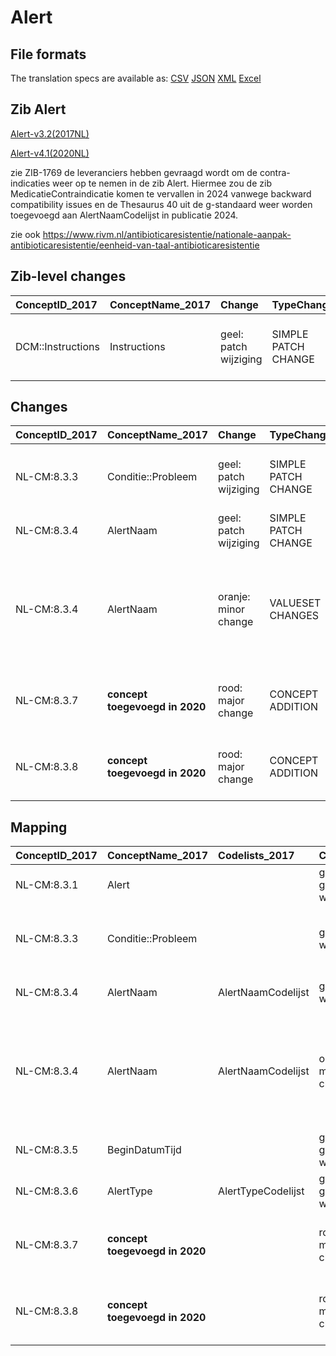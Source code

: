 # Alert
## File formats

The translation specs are available as: 
[CSV](../csv/Alert.csv) [JSON](../json/Alert.json) [XML](../xml/Alert.xml) [Excel](../excel/Alert.xlsx)



## Zib Alert

[Alert-v3.2(2017NL)](https://zibs.nl/wiki/Alert-v3.2(2017NL))

[Alert-v4.1(2020NL)](https://zibs.nl/wiki/Alert-v4.1(2020NL))



zie ZIB-1769 de leveranciers hebben gevraagd wordt om de contra-indicaties weer op te nemen in de zib Alert. Hiermee zou de zib MedicatieContraindicatie komen te vervallen in 2024 vanwege backward compatibility issues en de Thesaurus 40 uit de g-standaard weer worden toegevoegd aan AlertNaamCodelijst in publicatie 2024.

zie ook https://www.rivm.nl/antibioticaresistentie/nationale-aanpak-antibioticaresistentie/eenheid-van-taal-antibioticaresistentie

## Zib-level changes

| ConceptID_2017    | ConceptName_2017   | Change                | TypeChange          | Omschrijving                                                                                   |
|:------------------|:-------------------|:----------------------|:--------------------|:-----------------------------------------------------------------------------------------------|
| DCM::Instructions | Instructions       | geel: patch wijziging | SIMPLE PATCH CHANGE | Tekstueel en in voorbeelden aanpassen zib Alert vanwege de nieuwe zib MedicatieContraindicatie |

## Changes

| ConceptID_2017   | ConceptName_2017               | Change                | TypeChange          | Impact_heen   | TRANSLATIE_spec_heen                  | Impact_terug   | TRANSLATIE_spec_terug                                                                                             | Omschrijving                                                                                                                                   |
|:-----------------|:-------------------------------|:----------------------|:--------------------|:--------------|:--------------------------------------|:---------------|:------------------------------------------------------------------------------------------------------------------|:-----------------------------------------------------------------------------------------------------------------------------------------------|
| NL-CM:8.3.3      | Conditie::Probleem             | geel: patch wijziging | SIMPLE PATCH CHANGE | Low           |                                       | Low            |                                                                                                                   | Tekstueel en in voorbeelden aanpassen zib Alert vanwege de nieuwe zib MedicatieContraindicatie                                                 |
| NL-CM:8.3.4      | AlertNaam                      | geel: patch wijziging | SIMPLE PATCH CHANGE | Low           |                                       | Low            |                                                                                                                   | Typo in de definite van alertnaam (vastgelegd) is aangepast                                                                                    |
| NL-CM:8.3.4      | AlertNaam                      | oranje: minor change  | VALUESET CHANGES    | Low           | valuesets 2017 -> valueset 2020 regel | Medium         | valuesets 2017 <- valueset 2020 regel                                                                             | De vanuit het programma antibioticaresistentie (ABR) aangeleverde lijst met 7 BMRO groepen zijn toegevoegd/aangepast in de AlertNaamCodelijst. |
| NL-CM:8.3.7      | **concept toegevoegd in 2020** | rood: major change    | CONCEPT ADDITION    | Low           |                                       | High           | IF [blank]source->target ELSE [toon en stuur de inhoud van dit data item als vrije tekst naar een 2017 ontvanger] | Element is toegevoegd aan het rootconcept                                                                                                      |
| NL-CM:8.3.8      | **concept toegevoegd in 2020** | rood: major change    | CONCEPT ADDITION    | Low           |                                       | High           | IF [blank]source->target ELSE [toon en stuur de inhoud van dit data item als vrije tekst naar een 2017 ontvanger] | Toevoegen EindDatum bij zibs die ook BeginDatum kennen                                                                                         |

## Mapping

| ConceptID_2017   | ConceptName_2017               | Codelists_2017     | Change                  | ConceptID_2020   | ConceptName_2020   | Codelists_2020     | Bits              | Omschrijving                                                                                                                                   | TypeChange          | Impact_heen   | TRANSLATIE_spec_heen                  | Impact_terug   | TRANSLATIE_spec_terug                                                                                             |
|:-----------------|:-------------------------------|:-------------------|:------------------------|:-----------------|:-------------------|:-------------------|:------------------|:-----------------------------------------------------------------------------------------------------------------------------------------------|:--------------------|:--------------|:--------------------------------------|:---------------|:------------------------------------------------------------------------------------------------------------------|
| NL-CM:8.3.1      | Alert                          |                    | groen: geen wijzigingen | NL-CM:8.3.1      | Alert              |                    |                   |                                                                                                                                                | NO CHANGE           |               |                                       |                |                                                                                                                   |
| NL-CM:8.3.3      | Conditie::Probleem             |                    | geel: patch wijziging   | NL-CM:8.3.3      | Conditie::Probleem |                    | ZIB-1209          | Tekstueel en in voorbeelden aanpassen zib Alert vanwege de nieuwe zib MedicatieContraindicatie                                                 | SIMPLE PATCH CHANGE | Low           |                                       | Low            |                                                                                                                   |
| NL-CM:8.3.4      | AlertNaam                      | AlertNaamCodelijst | geel: patch wijziging   | NL-CM:8.3.4      | AlertNaam          | AlertNaamCodelijst | ZIB-905           | Typo in de definite van alertnaam (vastgelegd) is aangepast                                                                                    | SIMPLE PATCH CHANGE | Low           |                                       | Low            |                                                                                                                   |
| NL-CM:8.3.4      | AlertNaam                      | AlertNaamCodelijst | oranje: minor change    | NL-CM:8.3.4      | AlertNaam          | AlertNaamCodelijst | ZIB-905 ; ZIB-813 | De vanuit het programma antibioticaresistentie (ABR) aangeleverde lijst met 7 BMRO groepen zijn toegevoegd/aangepast in de AlertNaamCodelijst. | VALUESET CHANGES    | Low           | valuesets 2017 -> valueset 2020 regel | Medium         | valuesets 2017 <- valueset 2020 regel                                                                             |
| NL-CM:8.3.5      | BeginDatumTijd                 |                    | groen: geen wijzigingen | NL-CM:8.3.5      | BeginDatumTijd     |                    |                   |                                                                                                                                                | NO CHANGE           |               |                                       |                |                                                                                                                   |
| NL-CM:8.3.6      | AlertType                      | AlertTypeCodelijst | groen: geen wijzigingen | NL-CM:8.3.6      | AlertType          | AlertTypeCodelijst |                   |                                                                                                                                                | NO CHANGE           |               |                                       |                |                                                                                                                   |
| NL-CM:8.3.7      | **concept toegevoegd in 2020** |                    | rood: major change      | NL-CM:8.3.7      | Toelichting        |                    | ZIB-682           | Element is toegevoegd aan het rootconcept                                                                                                      | CONCEPT ADDITION    | Low           |                                       | High           | IF [blank]source->target ELSE [toon en stuur de inhoud van dit data item als vrije tekst naar een 2017 ontvanger] |
| NL-CM:8.3.8      | **concept toegevoegd in 2020** |                    | rood: major change      | NL-CM:8.3.8      | EindDatumTijd      |                    | ZIB-526           | Toevoegen EindDatum bij zibs die ook BeginDatum kennen                                                                                         | CONCEPT ADDITION    | Low           |                                       | High           | IF [blank]source->target ELSE [toon en stuur de inhoud van dit data item als vrije tekst naar een 2017 ontvanger] |

